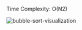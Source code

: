 Time Complexity: O(N2)

![bubble-sort-visualization](https://user-images.githubusercontent.com/52861859/216987225-1748495f-f1f2-47e1-bf3c-9647bb1b1d83.gif)

